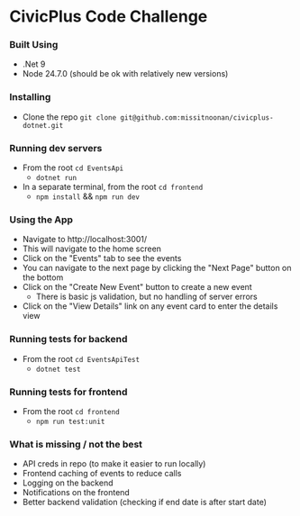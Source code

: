 # CivicPlus Code Challenge

### Built Using
* .Net 9
* Node 24.7.0 (should be ok with relatively new versions)

### Installing
* Clone the repo `git clone git@github.com:missitnoonan/civicplus-dotnet.git`

### Running dev servers
* From the root `cd EventsApi`
  * `dotnet run`
* In a separate terminal, from the root `cd frontend`
  * `npm install` && `npm run dev` 

### Using the App
* Navigate to http://localhost:3001/
* This will navigate to the home screen
* Click on the "Events" tab to see the events
* You can navigate to the next page by clicking the "Next Page" button on the bottom
* Click on the "Create New Event" button to create a new event
  * There is basic js validation, but no handling of server errors
* Click on the "View Details" link on any event card to enter the details view

### Running tests for backend
* From the root `cd EventsApiTest`
  * `dotnet test`

### Running tests for frontend
* From the root `cd frontend`
  * `npm run test:unit`

### What is missing / not the best
* API creds in repo (to make it easier to run locally)
* Frontend caching of events to reduce calls
* Logging on the backend
* Notifications on the frontend
* Better backend validation (checking if end date is after start date)